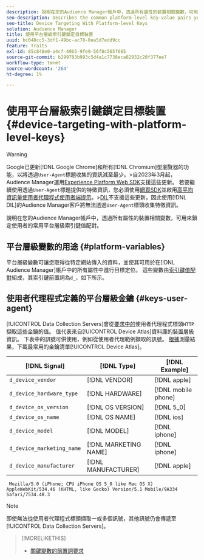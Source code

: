 ```yaml
---
description: 說明在您的Audience Manager帳戶中，透過所有屬性的裝置相關變數，可用來鎖定使用者的常用平台層級索引鍵值配對。
seo-description: Describes the common platform-level key-value pairs you can use to target users with device-related variables across all properties in your Audience Manager account.
seo-title: Device Targeting With Platform-level Keys
solution: Audience Manager
title: 使用平台層級索引鍵鎖定目標裝置
uuid: bc048cc5-3df1-49bc-ac78-0ea5d7edd9cc
feature: Traits
exl-id: 85c848e0-a4cf-49b5-9fe9-56f8c565f665
source-git-commit: b299783b993c5d4a1c7738eca82932c20f377ee7
workflow-type: tm+mt
source-wordcount: '264'
ht-degree: 1%

---
```


# 使用平台層級索引鍵鎖定目標裝置 {#device-targeting-with-platform-level-keys}

>[!WARNING]
>
>Google已更新[!DNL Google Chrome]和所有[!DNL Chromium]型瀏覽器的功能，以將透過`User-Agent`標題收集的資訊減至最少。
>&#x200B;>自2023年3月起，Audience Manager運用[Experience Platform Web SDK](https://experienceleague.adobe.com/docs/experience-platform/edge/home.html?lang=zh-Hant)支援這些更新。 若要繼續使用透過`User-Agent`標題提供的特徵資訊，您必須使用[網頁SDK](https://experienceleague.adobe.com/docs/experience-platform/edge/home.html?lang=zh-Hant)並啟用[高平均資訊量使用者代理程式使用者端提示](https://experienceleague.adobe.com/docs/experience-platform/edge/fundamentals/user-agent-client-hints.html?lang=zh-Hant)。
>&#x200B;>[DIL](../../../using/dil/dil-overview.md)不支援這些更新，因此使用[!DNL DIL]的Audience Manager客戶將無法透過`User-Agent`標頭收集特徵資訊。

說明在您的Audience Manager帳戶中，透過所有屬性的裝置相關變數，可用來鎖定使用者的常用平台層級索引鍵值配對。

## 平台層級變數的用途 {#platform-variables}

<!-- c_tb_device_targeting.xml -->

平台層級變數可讓您取得從特定網站傳入的資料，並使其可用於在[!DNL Audience Manager]帳戶中的所有屬性中進行目標定位。 這些變數由[索引鍵值配對](../../reference/key-value-pairs-explained.md)組成，其索引鍵前置詞為`d_`，如下所示。

## 使用者代理程式定義的平台層級金鑰 {#keys-user-agent}

[!UICONTROL Data Collection Servers]會從[要求中的](https://www.w3.org/Protocols/rfc2616/rfc2616-sec14.html#sec14.43)使用者代理程式標頭`HTTP`擷取這些金鑰的值。 值代表來自[!UICONTROL Device Atlas]資料庫的裝置層級資訊。 下表中的訊號可供使用，例如從使用者代理範例擷取的訊號。 [根據](assets/device_keys.csv)測量結果，下載最常用的金鑰清單[!UICONTROL Device Atlas]。

| [!DNL Signal] | [!DNL Type] | [!DNL Example] |
|---|---|---|
| `d_device_vendor` | [!DNL VENDOR] | [!DNL apple] |
| `d_device_hardware_type` | [!DNL HARDWARE] | [!DNL mobile phone] |
| `d_device_os_version` | [!DNL OS VERSION] | [!DNL 5_0] |
| `d_device_os_name` | [!DNL OS NAME] | [!DNL ios] |
| `d_device_model` | [!DNL MODEL] | [!DNL iphone] |
| `d_device_marketing_name` | [!DNL MARKETING NAME] | [!DNL iphone] |
| `d_device_manufacturer` | [!DNL MANUFACTURER] | [!DNL apple] |

```
 Mozilla/5.0 (iPhone; CPU iPhone OS 5_0 like Mac OS X) AppleWebKit/534.46 (KHTML, like Gecko) Version/5.1 Mobile/9A334 Safari/7534.48.3
```

>[!NOTE]
>
>即使無法從使用者代理程式標頭擷取一或多個訊號，其他訊號仍會傳遞至[!UICONTROL Data Collection Servers]。

>[!MORELIKETHIS]
>
>* [關鍵變數的前置詞要求](../../features/traits/trait-variable-prefixes.md)
